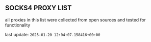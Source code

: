 ## SOCKS4 PROXY LIST

all proxies in this list were collected from open sources and tested for functionality

last update: `2025-01-20 12:04:07.158416+00:00`